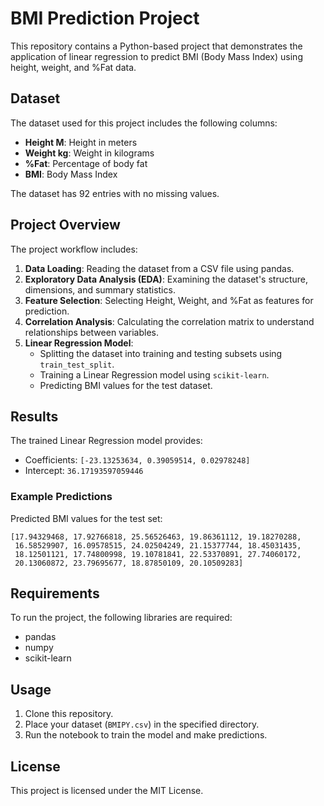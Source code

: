 # BMI Prediction Project

This repository contains a Python-based project that demonstrates the application of linear regression to predict BMI (Body Mass Index) using height, weight, and %Fat data.

## Dataset

The dataset used for this project includes the following columns:
- **Height M**: Height in meters
- **Weight kg**: Weight in kilograms
- **%Fat**: Percentage of body fat
- **BMI**: Body Mass Index

The dataset has 92 entries with no missing values.

## Project Overview

The project workflow includes:
1. **Data Loading**: Reading the dataset from a CSV file using pandas.
2. **Exploratory Data Analysis (EDA)**: Examining the dataset's structure, dimensions, and summary statistics.
3. **Feature Selection**: Selecting Height, Weight, and %Fat as features for prediction.
4. **Correlation Analysis**: Calculating the correlation matrix to understand relationships between variables.
5. **Linear Regression Model**: 
   - Splitting the dataset into training and testing subsets using `train_test_split`.
   - Training a Linear Regression model using `scikit-learn`.
   - Predicting BMI values for the test dataset.

## Results

The trained Linear Regression model provides:
- Coefficients: `[-23.13253634, 0.39059514, 0.02978248]`
- Intercept: `36.17193597059446`

### Example Predictions
Predicted BMI values for the test set:
```
[17.94329468, 17.92766818, 25.56526463, 19.86361112, 19.18270288,
 16.58529907, 16.09578515, 24.02504249, 21.15377744, 18.45031435,
 18.12501121, 17.74800998, 19.10781841, 22.53370891, 27.74060172,
 20.13060872, 23.79695677, 18.87850109, 20.10509283]
```

## Requirements

To run the project, the following libraries are required:
- pandas
- numpy
- scikit-learn

## Usage

1. Clone this repository.
2. Place your dataset (`BMIPY.csv`) in the specified directory.
3. Run the notebook to train the model and make predictions.

## License

This project is licensed under the MIT License.

